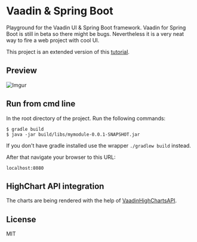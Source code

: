 # Vaadin & Spring Boot
Playground for the Vaadin UI &amp; Spring Boot framework. Vaadin for Spring Boot is still in beta so there might be bugs. Nevertheless it is a very neat way to fire a web project with cool UI.

This project is an extended version of this [tutorial](https://vaadin.com/wiki/-/wiki/Spring+Vaadin/I+-+Getting+Started+with+Vaadin+Spring+and+Spring+Boot).

## Preview

![Imgur](http://i.imgur.com/pdUJdNO.gifv)

## Run from cmd line

In the root directory of the project. Run the following commands:

```
$ gradle build
$ java -jar build/libs/mymodule-0.0.1-SNAPSHOT.jar
```

If you don't have gradle installed use the wrapper ```./gradlew build``` instead.

After that navigate your browser to this URL: 

```
localhost:8080
```

## HighChart API integration

The charts are being rendered with the help of [VaadinHighChartsAPI](https://github.com/downdrown/VaadinHighChartsAPI).

## License

MIT
